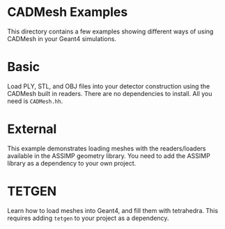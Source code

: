 # CADMesh Examples

This directory contains a few examples showing different ways of using CADMesh in your Geant4 simulations.

# Basic
Load PLY, STL, and OBJ files into your detector construction using the CADMesh built in readers. There are no dependencies to install. All you need is `CADMesh.hh`.

# External 
This example demonstrates loading meshes with the readers/loaders available in the ASSIMP geometry library. You need to add the ASSIMP library as a dependency to your own project.

# TETGEN
Learn how to load meshes into Geant4, and fill them with tetrahedra. This requires adding `tetgen` to your project as a dependency.

